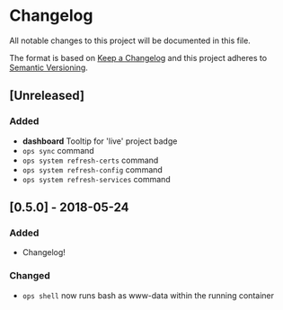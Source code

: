 # Changelog

All notable changes to this project will be documented in this file.

The format is based on [Keep a Changelog](https://keepachangelog.com/en/1.0.0/)
and this project adheres to [Semantic Versioning](https://semver.org/spec/v2.0.0.html).

## [Unreleased]

### Added
- **dashboard** Tooltip for 'live' project badge
- `ops sync` command
- `ops system refresh-certs` command
- `ops system refresh-config` command
- `ops system refresh-services` command

## [0.5.0] - 2018-05-24

### Added
- Changelog!

### Changed
- `ops shell` now runs bash as www-data within the running container
